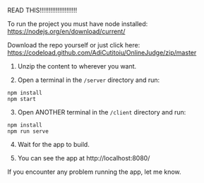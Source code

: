 READ THIS!!!!!!!!!!!!!!!!!!!!!

To run the project you must have node installed:  
https://nodejs.org/en/download/current/

Download the repo yourself or just click here:  
https://codeload.github.com/AdiCutitoiu/OnlineJudge/zip/master

1. Unzip the content to wherever you want.

2. Open a terminal in the `/server` directory and run:
```
npm install
npm start
```

3. Open ANOTHER terminal in the `/client` directory and run:
```
npm install
npm run serve
```

4. Wait for the app to build.

5. You can see the app at http://localhost:8080/

If you encounter any problem running the app, let me know.